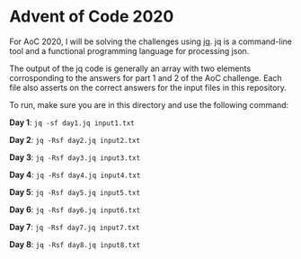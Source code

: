 # Advent of Code 2020

For AoC 2020, I will be solving the challenges using [jq](https://stedolan.github.io/jq/manual/). jq is a command-line tool and a functional programming language for processing json.

The output of the jq code is generally an array with two elements corrosponding to the answers for part 1 and 2 of the AoC challenge. Each file also asserts on the correct answers for the input files in this repository.

To run, make sure you are in this directory and use the following command:

**Day 1**: `jq -sf day1.jq input1.txt`

**Day 2**: `jq -Rsf day2.jq input2.txt`

**Day 3**: `jq -Rsf day3.jq input3.txt`

**Day 4**: `jq -Rsf day4.jq input4.txt`

**Day 5**: `jq -Rsf day5.jq input5.txt`

**Day 6**: `jq -Rsf day6.jq input6.txt`

**Day 7**: `jq -Rsf day7.jq input7.txt`

**Day 8**: `jq -Rsf day8.jq input8.txt`
